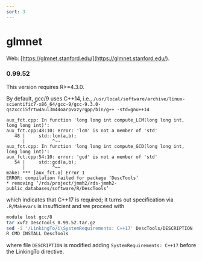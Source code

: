 ```yaml
---
sort: 3
---
```


# glmnet

Web: [https://glmnet.stanford.edu/](https://glmnet.stanford.edu/).

### 0.99.52

This version requires R>=4.3.0.

By default, gcc/9 uses C++14, i.e., `/usr/local/software/archive/linux-scientific7-x86_64/gcc-9/gcc-9.3.0-qszxcci5frtw4aul3m44oarpvxzyrgpp/bin/g++ -std=gnu++14 `

```
aux_fct.cpp: In function 'long long int compute_LCM(long long int, long long int)':
aux_fct.cpp:48:10: error: 'lcm' is not a member of 'std'
   48 |     std::lcm(a,b);
      |          ^~~
aux_fct.cpp: In function 'long long int compute_GCD(long long int, long long int)':
aux_fct.cpp:54:10: error: 'gcd' is not a member of 'std'
   54 |     std::gcd(a,b);
      |          ^~~
make: *** [aux_fct.o] Error 1
ERROR: compilation failed for package ‘DescTools’
* removing ‘/rds/project/jmmh2/rds-jmmh2-public_databases/software/R/DescTools’
```

which indicates that C++17 is required; it turns out specification via `.R/Makevars` is insufficient and we proceed with

```bash
module lost gcc/8
tar xvfz DescTools_0.99.52.tar.gz
sed -i '/LinkingTo/i\SystemRequirements: C++17' DescTools/DESCRIPTION
R CMD INSTALL DescTools
```

where file `DESCRIPTION` is modified adding `SystemRequirements: C++17` before the LinkingTo directive.
